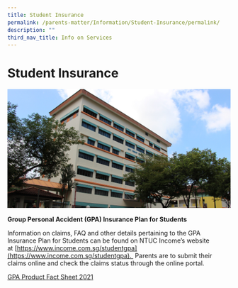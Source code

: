 ```yaml
---
title: Student Insurance
permalink: /parents-matter/Information/Student-Insurance/permalink/
description: ""
third_nav_title: Info on Services
---
```


Student Insurance
=================

![](/images/Student%20Insurance.jpg)

**Group Personal Accident (GPA) Insurance Plan for Students**

Information on claims, FAQ and other details pertaining to the GPA Insurance Plan for Students can be found on NTUC Income’s website at [https://www.income.com.sg/studentgpa](https://www.income.com.sg/studentgpa).  Parents are to submit their claims online and check the claims status through the online portal.

[GPA Product Fact Sheet 2021](/files/GPA-Product-Fact-Sheet-2021.pdf)
